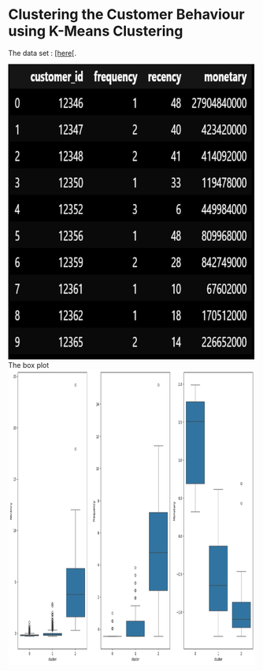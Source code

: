 # Clustering the Customer Behaviour using K-Means Clustering
<body>
  <p>
    The data set : <a href="https://storage.googleapis.com/dqlab-dataset/RFM_customer.csv">[here[</a>.     
  </p>
  <img src = "https://github.com/adinovitarini/porto_unsupervised_learning/blob/main/data_head.png" width="500" height="600">
  The box plot 
  <img src="https://github.com/adinovitarini/porto_unsupervised_learning/blob/main/boxplot1.png" width="500" height="600">
</body>
